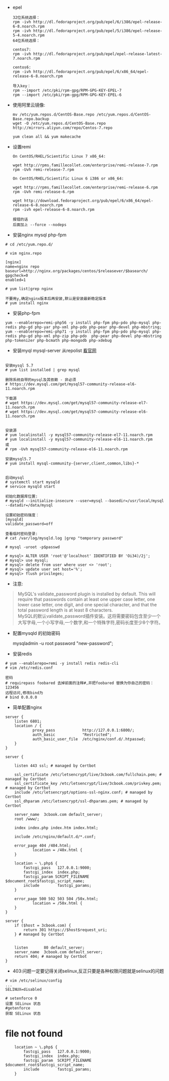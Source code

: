 ﻿---
Title: centos7新手安装lnmp环境
Keywords: lnmp,yum安装
Description: 
Cover: 
Label: 
Date: 2019-02-25 23:02:12
LastEditTime: 2019-11-29 11:46:43
---
- epel
    ```
    32位系统选择：
    rpm -ivh http://dl.fedoraproject.org/pub/epel/6/i386/epel-release-6-8.noarch.rpm
    rpm -ivh http://dl.fedoraproject.org/pub/epel/5/i386/epel-release-5-4.noarch.rpm
    64位系统选择：

    centos7:
    rpm -ivh http://dl.fedoraproject.org/pub/epel/epel-release-latest-7.noarch.rpm

    centos6:
    rpm -ivh http://dl.fedoraproject.org/pub/epel/6/x86_64/epel-release-6-8.noarch.rpm

    导入key：
    rpm --import /etc/pki/rpm-gpg/RPM-GPG-KEY-EPEL-7
    rpm --import /etc/pki/rpm-gpg/RPM-GPG-KEY-EPEL-6
    ```

- 使用阿里云镜像:
    ```
    mv /etc/yum.repos.d/CentOS-Base.repo /etc/yum.repos.d/CentOS-Base.repo.backup
    wget -O /etc/yum.repos.d/CentOS-Base.repo http://mirrors.aliyun.com/repo/Centos-7.repo

    yum clean all && yum makecache
    ```

- 设置remi
    ```
    On CentOS/RHEL/Scientific Linux 7 x86_64:

    wget http://rpms.famillecollet.com/enterprise/remi-release-7.rpm
   rpm -Uvh remi-release-7.rpm

    On CentOS/RHEL/Scientific Linux 6 i386 or x86_64:

    wget http://rpms.famillecollet.com/enterprise/remi-release-6.rpm
    rpm -Uvh remi-release-6.rpm

    wget http://download.fedoraproject.org/pub/epel/6/x86_64/epel-release-6-8.noarch.rpm
    rpm -ivh epel-release-6-8.noarch.rpm

    报错的话
    后面加上 --force --nodeps
    ```

- 安装nginx mysql php-fpm
```
# cd /etc/yum.repo.d/

# vim nginx.repo

[nginx]
name=nginx repo
baseurl=http://nginx.org/packages/centos/$releasever/$basearch/
gpgcheck=0
enabled=1

# yum list|grep nginx

不要用y,确定nginx版本后再安装,默认是安装最新稳定版本
# yum install nginx
```

- 安装php-fpm
```
yum --enablerepo=remi-php56 -y install php-fpm php-pdo php-mysql php-redis php-gd php-yar php-xml php-pdo php-pear php-devel php-mbstring;
yum --enablerepo=remi-php71 -y install php-fpm php-pdo php-mysql php-redis php-gd php-xml php-zip php-pdo  php-pear php-devel php-mbstring php-tokenizer php-bcmath php-mongodb php-xdebug 
```

- 安装myql  mysql-server  从repolist   [看官网](https://dev.mysql.com/doc/refman/5.7/en/linux-installation-rpm.html)
```

安装mysql 5.7
# yum list installed | grep mysql

删除系统自带的mysql及其依赖 - 非必须
# https://dev.mysql.com/get/mysql57-community-release-el6-11.noarch.rpm

下载源
# wget https://dev.mysql.com/get/mysql57-community-release-el7-11.noarch.rpm
# wget https://dev.mysql.com/get/mysql57-community-release-el6-11.noarch.rpm


安装源
# yum localinstall -y mysql57-community-release-el7-11.noarch.rpm
# yum localinstall -y mysql57-community-release-el6-11.noarch.rpm
或
# rpm -Uvh mysql57-community-release-el6-11.noarch.rpm

安装mysql5.7
# yum install mysql-community-{server,client,common,libs}-*


启动mysql
# systemctl start mysqld
# service mysqld start

初始化数据库位置:
# mysqld --initialize-insecure --user=mysql --basedir=/usr/local/mysql --datadir=/data/mysql

设置初始密码强度：
[mysqld]
validate_password=off

查看临时密码登录:
# cat /var/log/mysqld.log |grep "temporary password"

# mysql -uroot -p$passwd

# mysql> ALTER USER 'root'@'localhost' IDENTIFIED BY 'Oi34)/2j';
# mysql> use mysql;
# mysql> delete from user where user <> 'root';
# mysql> update user set host='%';
# mysql> flush privileges;
```
- 注意:
> MySQL's validate_password plugin is installed by default. This will require that passwords contain at least one upper case letter, one lower case letter, one digit, and one special character, and that the total password length is at least 8 characters. \
  MySQL的默认validate_password插件安装。这将需要密码包含至少一个大写字母,一个小写字母,一个数字,和一个特殊字符,密码长度至少8个字符。

- 配置mysqld 的初始密码

	mysqladmin -u root password "new-password";

- 安装redis
```
# yum --enablerepo=remi -y install redis redis-cli
# vim /etc/redis.conf

密码
# requirepass foobared 去掉前面的注释#,并把foobared 替换为你自己的密码：123456
远程访问,修改bind为
# bind 0.0.0.0
```

- 简单配置nginx
```
server {
    listen 6801;
    location / {
            proxy_pass            http://127.0.0.1:6800/;
            auth_basic            "Restricted";
            auth_basic_user_file  /etc/nginx/conf.d/.htpasswd;
    }
}

server {

	listen 443 ssl; # managed by Certbot

	ssl_certificate /etc/letsencrypt/live/3cbook.com/fullchain.pem; # managed by Certbot
    ssl_certificate_key /etc/letsencrypt/live/3cbook.com/privkey.pem; # managed by Certbot
    include /etc/letsencrypt/options-ssl-nginx.conf; # managed by Certbot
    ssl_dhparam /etc/letsencrypt/ssl-dhparams.pem; # managed by Certbot

	server_name  3cbook.com default_server;
    root /www/;

	index index.php index.htm index.html;

	include /etc/nginx/default.d/*.conf;

    error_page 404 /404.html;
            location = /40x.html {
    }

	location ~ \.php$ {
		fastcgi_pass   127.0.0.1:9000;
		fastcgi_index  index.php;
		fastcgi_param SCRIPT_FILENAME $document_root$fastcgi_script_name;
		include        fastcgi_params;
	}

    error_page 500 502 503 504 /50x.html;
            location = /50x.html {
    }
}

server {
    if ($host = 3cbook.com) {
        return 301 https://$host$request_uri;
    } # managed by Certbot


    listen       80 default_server;
    server_name  3cbook.com default_server;
    return 404; # managed by Certbot
}
```

- 403:问题一定要记得关闭selinux,反正只要是各种权限问题就是selinux的问题
```
# vim /etc/selinux/config
...
SELINUX=disabled

# setenforce 0
设置 SELinux 状态
#getenforce
获取 SELinux 状态
```

# file not found
```
	location ~ \.php$ {
		fastcgi_pass   127.0.0.1:9000;
		fastcgi_index  index.php;
		fastcgi_param  SCRIPT_FILENAME  $document_root$fastcgi_script_name;
		include        fastcgi_params;
	}
```